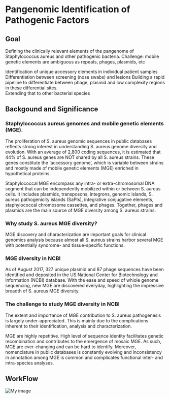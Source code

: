 # Pangenomic Identification of Pathogenic Factors

## Goal
Defining the clinically relevant elements of the pangenome of Staphylococcus aureus and other pathogenic bacteria.   Challenge: mobile genetic elements are ambiguous as repeats, phages, plasmids, etc

 Identification of unique accessory elements in individual patient samples
Differentiation between screening (nose swabs) and lesions
Building a rapid pipeline to differentiate between phage, plasmid and low complexity regions in these differential sites.  
Extending that to other bacterial species

## Backgound and Significance
### Staphylococcus aureus genomes and mobile genetic elements (MGE).
 The proliferation of S. aureus genomic sequences in public databases reflects strong interest in understanding S. aureus genome diversity and evolution. With an average of 2,800 coding sequences, it is estimated that 44% of S. aureus genes are NOT shared by all S. aureus strains. These genes constitute the  ‘accessory genome’, which is variable between strains and mostly made of mobile genetic elements (MGE) enriched in hypothetical proteins. 

 Staphylococcal MGE encompass any intra- or extra-chromosomal DNA segment that can be independently mobilized within or between S. aureus cells. It includes plasmids, transposons, integrons, genomic islands, S. aureus pathogenicity islands (SaPIs), integrative conjugative elements, staphylococcal chromosome cassettes, and phages. Together, phages and plasmids are the main source of MGE diversity among S. aureus strains. 

### Why study S. aureus MGE diversity?
 MGE discovery and characterization are important goals for clinical genomics analysis because almost all S. aureus strains harbor several MGE with potentially syndrome- and tissue-specific functions. 
 
### MGE diversity in NCBI 
 As of August 2017,  327 unique plasmid and 87 phage sequences have been identified and deposited in the US National Center for Biotechnology and Information (NCBI) database.  With the ease and speed of whiole genome sequencing, new MGE are discovered everyday, highlighting the impressive breadth of S. aureus MGE diversity.

### The challenge to study MGE diversity in NCBI 
 The extent and importance of MGE contribution to S. aureus pathogenesis is largely under-appreciated. This is mainly due to the complications inherent to their identification, analysis and characterization. 
 
 MGE  are highly repetitive. High level of sequence identity facilitates genetic recombination and contributes to the emergence of mosaic MGE. As such, MGE are ever-changing and can be hard to identify. Moreover, nomenclature in public databases is constantly evolving and inconsistency in annotation among MGE is common and complicates functional inter- and intra-species analyses. 
	


## WorkFlow
![My image](https://github.com/Rickcopin/Pathogenic_Pangenomes/blob/master/images/approaches.png)
